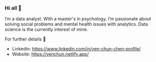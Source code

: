 ### Hi all 👋

I’m a data analyst. With a master's in psychology, I’m passionate about solving social problems and mental health issues with analytics. Data science is the currently interest of mine.

For further details 👀

- Linkedin: https://www.linkedin.com/in/yen-chun-chen-profile/
- Website: https://yenchun.netlify.app/


<!--
**yenchunnnn/yenchunnnn** is a ✨ _special_ ✨ repository because its `README.md` (this file) appears on your GitHub profile.

Here are some ideas to get you started:

- 🔭 I’m currently working on ...
- 🌱 I’m currently learning ...
- 👯 I’m looking to collaborate on ...
- 🤔 I’m looking for help with ...
- 💬 Ask me about ...
- 📫 How to reach me: ...
- 😄 Pronouns: ...
- ⚡ Fun fact: ...
-->
